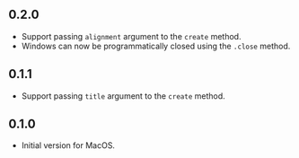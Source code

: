 ## 0.2.0

- Support passing `alignment` argument to the `create` method.
- Windows can now be programmatically closed using the `.close` method.

## 0.1.1

- Support passing `title` argument to the `create` method.

## 0.1.0

- Initial version for MacOS.
